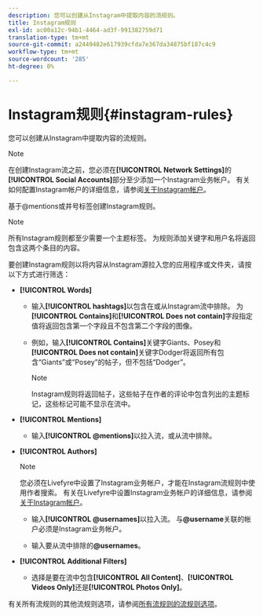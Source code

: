 ```yaml
---
description: 您可以创建从Instagram中提取内容的流规则。
title: Instagram规则
exl-id: ac00a12c-94b1-4464-ad3f-991382759d71
translation-type: tm+mt
source-git-commit: a2449482e617939cfda7e367da34875bf187c4c9
workflow-type: tm+mt
source-wordcount: '285'
ht-degree: 0%

---
```


# Instagram规则{#instagram-rules}

您可以创建从Instagram中提取内容的流规则。

>[!NOTE]
>
>在创建Instagram流之前，您必须在&#x200B;**[!UICONTROL Network Settings]**&#x200B;的&#x200B;**[!UICONTROL Social Accounts]**&#x200B;部分至少添加一个Instagram业务帐户。 有关如何配置Instagram帐户的详细信息，请参阅[关于Instagram帐户](../c-users-creating-accounts-with-studio-access/t-configure-social-accout-instagram/c-about-instagram-accounts.md#c_about_instagram_accounts)。

基于@mentions或井号标签创建Instagram规则。

>[!NOTE]
>
>所有Instagram规则都至少需要一个主题标签。 为规则添加关键字和用户名将返回包含这两个条目的内容。

要创建Instagram规则以将内容从Instagram源拉入您的应用程序或文件夹，请按以下方式进行筛选：

* **[!UICONTROL Words]**

   * 输入&#x200B;**[!UICONTROL hashtags]**&#x200B;以包含在或从Instagram流中排除。 为&#x200B;**[!UICONTROL Contains]**&#x200B;和&#x200B;**[!UICONTROL Does not contain]**&#x200B;字段指定值将返回包含第一个字段且不包含第二个字段的图像。

   * 例如，输入&#x200B;**[!UICONTROL Contains]**&#x200B;关键字Giants、Posey和&#x200B;**[!UICONTROL Does not contain]**&#x200B;关键字Dodger将返回所有包含“Giants”或“Posey”的帖子，但不包括“Dodger”。

      >[!NOTE]
      >
      >Instagram规则将返回帖子，这些帖子在作者的评论中包含列出的主题标记，这些标记可能不显示在流中。

* **[!UICONTROL Mentions]**

   * 输入&#x200B;**[!UICONTROL @mentions]**&#x200B;以拉入流，或从流中排除。

* **[!UICONTROL Authors]**

   >[!NOTE]
   >
   >您必须在Livefyre中设置了Instagram业务帐户，才能在Instagram流规则中使用作者搜索。 有关在Livefyre中设置Instagram业务帐户的详细信息，请参阅[关于Instagram帐户](../c-users-creating-accounts-with-studio-access/t-configure-social-accout-instagram/c-about-instagram-accounts.md#c_about_instagram_accounts)。

   * 输入&#x200B;**[!UICONTROL @usernames]**&#x200B;以拉入流。 与&#x200B;**@username**&#x200B;关联的帐户必须是Instagram业务帐户。

   * 输入要从流中排除的&#x200B;**@usernames**。

* **[!UICONTROL Additional Filters]**

   * 选择是要在流中包含&#x200B;**[!UICONTROL All Content]**、**[!UICONTROL Videos Only]**&#x200B;还是&#x200B;**[!UICONTROL Photos Only]**。

有关所有流规则的其他流规则选项，请参阅[所有流规则的流规则选项](../c-streams/c-stream-rule-options-for-all-stream-rules.md#c_stream_rule_options_for_all_stream_rules)。
